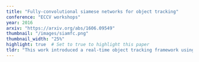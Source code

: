 ```yaml
---
title: "Fully-convolutional siamese networks for object tracking"
conference: "ECCV workshops"
year: 2016
arxiv: "https://arxiv.org/abs/1606.09549"
thumbnail: "/images/siamfc.png"
thumbnail_width: "25%"
highlight: true  # Set to true to highlight this paper
tldr: "This work introduced a real-time object tracking framework using fully-convolutional Siamese (aka contrastive) networks trained offline on large-scale video data. By learning a generic similarity function between exemplar templates and search regions, the method eliminated traditional online model adaptation while achieving very competitive results at high framerates (~80 fps). Its key innovation – dense cross-correlation via bilinear layers for efficient sliding-window evaluation – became foundational for subsequent real-time trackers. The demonstration that deep similarity learning could generalize across video domains without test-time fine-tuning influenced the tracking community's shift toward offline-trained architectures, establishing an important baseline for balancing accuracy and speed in visual tracking systems."
---
```

